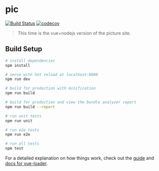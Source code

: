 # pic

[![Build Status](https://www.travis-ci.org/mutoe/pic.svg?branch=master)](https://www.travis-ci.org/mutoe/pic)
[![codecov](https://codecov.io/gh/mutoe/pic/branch/master/graph/badge.svg)](https://codecov.io/gh/mutoe/pic)

> This time is the vue+nodejs version of the picture site.

## Build Setup

``` bash
# install dependencies
npm install

# serve with hot reload at localhost:8080
npm run dev

# build for production with minification
npm run build

# build for production and view the bundle analyzer report
npm run build --report

# run unit tests
npm run unit

# run e2e tests
npm run e2e

# run all tests
npm test
```

For a detailed explanation on how things work, check out the [guide](http://vuejs-templates.github.io/webpack/) and [docs for vue-loader](http://vuejs.github.io/vue-loader).
